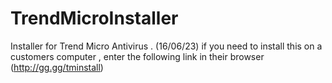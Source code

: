 # TrendMicroInstaller
Installer for Trend Micro Antivirus . (16/06/23)
if you need to install this on a customers computer , enter the following link in their browser (http://gg.gg/tminstall)
